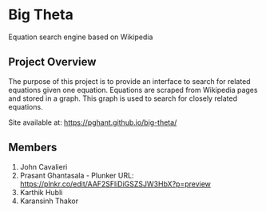 # Big Theta
Equation search engine based on Wikipedia

## Project Overview

The purpose of this project is to provide an interface to search for related equations given one equation. Equations are scraped from Wikipedia pages and stored in a graph. This graph is used to search for closely related equations.

Site available at: https://pghant.github.io/big-theta/

## Members

1. John Cavalieri
2. Prasant Ghantasala - Plunker URL: https://plnkr.co/edit/AAF2SFliDiGSZSJW3HbX?p=preview
3. Karthik Hubli
4. Karansinh Thakor
